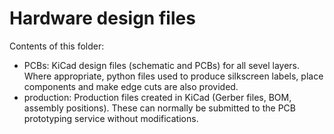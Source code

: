 # Hardware design files

Contents of this folder: 

* PCBs: KiCad design files (schematic and PCBs) for all sevel layers. Where appropriate, python files used to produce silkscreen labels, place components and make edge cuts are also provided.
* production: Production files created in KiCad (Gerber files, BOM, assembly positions). These can normally be submitted to the PCB prototyping service without modifications. 
